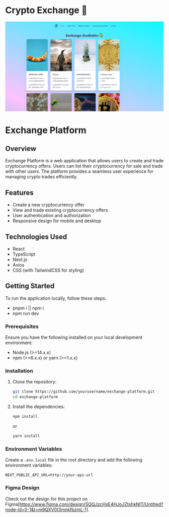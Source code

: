 # Crypto Exchange 🤝

![Alt Text](exchange2.PNG)


# Exchange Platform

## Overview

Exchange Platform is a web application that allows users to create and trade cryptocurrency offers. Users can list their cryptocurrency for sale and trade with other users. The platform provides a seamless user experience for managing crypto trades efficiently.

## Features

- Create a new cryptocurrency offer
- View and trade existing cryptocurrency offers
- User authentication and authorization
- Responsive design for mobile and desktop

## Technologies Used

- React
- TypeScript
- Next.js
- Axios
- CSS (with TailwindCSS for styling)
## Getting Started

To run the application locally, follow these steps:

- pnpm i ||  npm i
- npm run dev

### Prerequisites

Ensure you have the following installed on your local development environment:

- Node.js (>=14.x.x)
- npm (>=6.x.x) or yarn (>=1.x.x)

### Installation

1. Clone the repository:

    ```bash
    git clone https://github.com/yourusername/exchange-platform.git
    cd exchange-platform
    ```

2. Install the dependencies:

    ```bash
    npm install
    ```

    or

    ```bash
    yarn install
    ```

### Environment Variables

Create a `.env.local` file in the root directory and add the following environment variables:

```plaintext
NEXT_PUBLIC_API_URL=http://your-api-url
 ```

### Figma Design

Check out the design for this project on Figma[https://www.figma.com/design/SQQJzcHxE4HJoJZtshkNtT/Untitled?node-id=0-1&t=m9QXV0t3mnkfbzmL-1].
